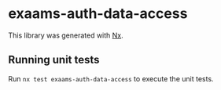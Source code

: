 # exaams-auth-data-access

This library was generated with [Nx](https://nx.dev).

## Running unit tests

Run `nx test exaams-auth-data-access` to execute the unit tests.
